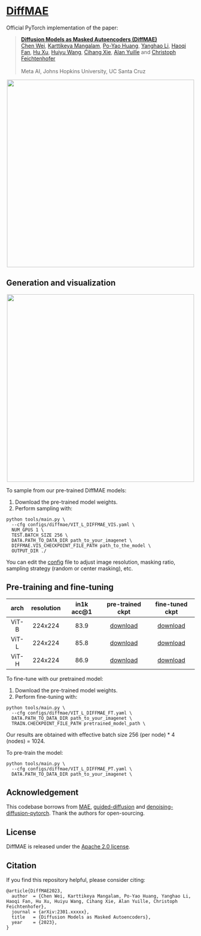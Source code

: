 # [DiffMAE](https://arxiv.org/abs/2301.xxxxx)

Official PyTorch implementation of the paper:

> [**Diffusion Models as Masked Autoencoders (DiffMAE)**](http://arxiv.org/abs/2301.xxxxx)<br>
> [Chen Wei](https://weichen582.github.io/), [Karttikeya Mangalam](https://karttikeya.github.io/), [Po-Yao Huang](http://www.cs.cmu.edu/~poyaoh/), [Yanghao Li](https://lyttonhao.github.io/), [Haoqi Fan](https://haoqifan.github.io/), [Hu Xu](https://howardhsu.github.io/), [Huiyu Wang](https://csrhddlam.github.io/), [Cihang Xie](https://cihangxie.github.io/), [Alan Yuille](https://www.cs.jhu.edu/~ayuille/) and [Christoph Feichtenhofer](https://feichtenhofer.github.io/) \
> <br>Meta AI, Johns Hopkins University, UC Santa Cruz<br>

<p align="center">
  <img src="http://weichen582.github.io/files/diffmae_teaser.png" width="500px">
</p>

## Generation and visualization

<p align="center">
  <img src="http://weichen582.github.io/files/diffmae_vis.png" width="500px">
</p>

To sample from our pre-trained DiffMAE models:

1. Download the pre-trained model weights.
2. Perform sampling with:
```
python tools/main.py \
  --cfg configs/diffmae/VIT_L_DIFFMAE_VIS.yaml \
  NUM_GPUS 1 \
  TEST.BATCH_SIZE 256 \
  DATA.PATH_TO_DATA_DIR path_to_your_imagenet \
  DIFFMAE.VIS_CHECKPOINT_FILE_PATH path_to_the_model \
  OUTPUT_DIR ./
```

You can edit the [config](../../configs/diffmae/VIT_L_DIFFMAE_VIS.yaml) file to adjust image resolution, masking ratio, sampling strategy (random or center masking), etc.

## Pre-training and fine-tuning

| arch | resolution | in1k acc@1 | pre-trained ckpt | fine-tuned ckpt |
|:---:|:---:|:---:|:---:| :---:|
| ViT-B | 224x224 | 83.9 | [download]() | [download]()
| ViT-L | 224x224 | 85.8 | [download]() | [download]()
| ViT-H | 224x224 | 86.9 | [download]() | [download]()

To fine-tune with our pretrained model:

1. Download the pre-trained model weights.
2. Perform fine-tuning with:
```
python tools/main.py \
  --cfg configs/diffmae/VIT_L_DIFFMAE_FT.yaml \
  DATA.PATH_TO_DATA_DIR path_to_your_imagenet \
  TRAIN.CHECKPOINT_FILE_PATH pretrained_model_path \
```
Our results are obtained with effective batch size 256 (per node) * 4 (nodes) = 1024.

To pre-train the model:
```
python tools/main.py \
  --cfg configs/diffmae/VIT_L_DIFFMAE_PT.yaml \
  DATA.PATH_TO_DATA_DIR path_to_your_imagenet \
```

## Acknowledgement
This codebase borrows from [MAE](https://github.com/facebookresearch/mae), [guided-diffusion](https://github.com/openai/guided-diffusion) and [denoising-diffusion-pytorch](https://github.com/lucidrains/denoising-diffusion-pytorch). Thank the authors for open-sourcing.

## License
DiffMAE is released under the [Apache 2.0 license](LICENSE).

## Citation
If you find this repository helpful, please consider citing:
```
@article{DiffMAE2023,
  author  = {Chen Wei, Karttikeya Mangalam, Po-Yao Huang, Yanghao Li, Haoqi Fan, Hu Xu, Huiyu Wang, Cihang Xie, Alan Yuille, Christoph Feichtenhofer},
  journal = {arXiv:2301.xxxxx},
  title   = {Diffusion Models as Masked Autoencoders},
  year    = {2023},
}
```

